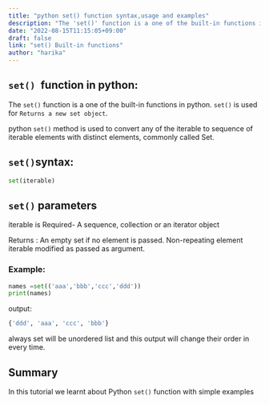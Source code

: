 ```yaml
---
title: "python set() function syntax,usage and examples"
description: "The 'set()' function is a one of the built-in functions in python"
date: "2022-08-15T11:15:05+09:00"
draft: false
link: "set() Built-in functions"
author: "harika"
---
```


## `set() `function in python:
The `set()` function is a one of the built-in functions in python.
`set()` is used for	`Returns a new set object`.

python `set()` method is used to convert any of the iterable to sequence of iterable elements with distinct elements, commonly called Set. 

## `set()`syntax:
```python
set(iterable)
```
## `set()` parameters

iterable is Required- A sequence, collection or an iterator object

Returns : An empty set if no element is passed. Non-repeating element iterable modified as passed as argument. 
 
### Example:
```python
names =set(('aaa','bbb','ccc','ddd'))
print(names)
```
output:
```python
{'ddd', 'aaa', 'ccc', 'bbb'}
```
always set will be unordered list and this output will change their order in every time.

## Summary
In this tutorial we learnt about Python `set()` function with simple examples

